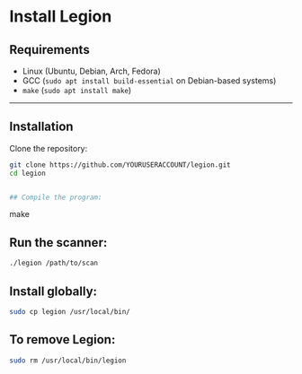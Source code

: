 # Install Legion

## Requirements
- Linux (Ubuntu, Debian, Arch, Fedora)
- GCC (`sudo apt install build-essential` on Debian-based systems)
- `make` (`sudo apt install make`)
---
## Installation
Clone the repository:
```sh
git clone https://github.com/YOURUSERACCOUNT/legion.git
cd legion


## Compile the program:
```
make

## Run the scanner:

```sh
./legion /path/to/scan

```
## Install globally:

```sh
sudo cp legion /usr/local/bin/

```
## To remove Legion:

```sh
sudo rm /usr/local/bin/legion

